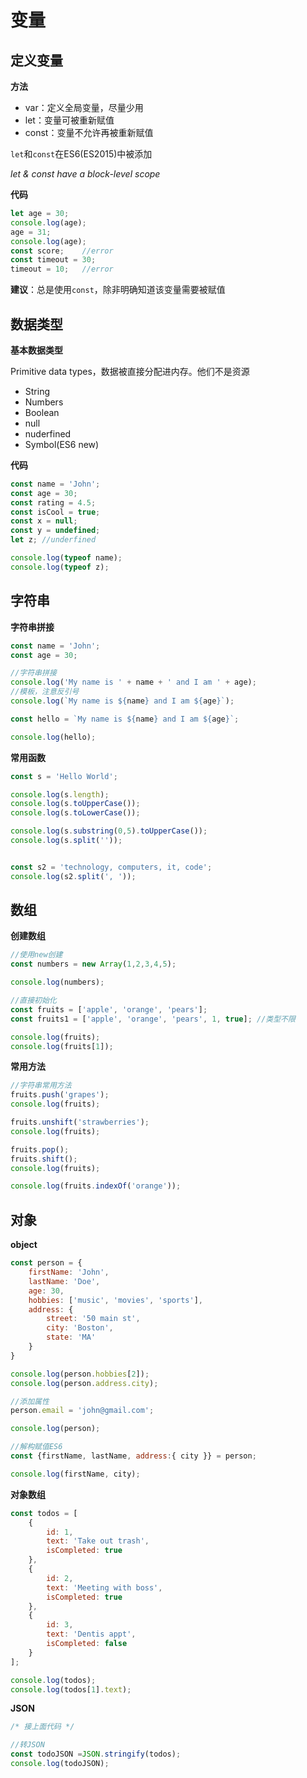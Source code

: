 


# 变量

## 定义变量

**方法**

- var：定义全局变量，尽量少用
- let：变量可被重新赋值
- const：变量不允许再被重新赋值

`let`和`const`在ES6(ES2015)中被添加

*let & const have a block-level scope*

**代码**

```js
let age = 30;
console.log(age);
age = 31;
console.log(age);
const score;    //error
const timeout = 30;
timeout = 10;   //error
```

**建议**：总是使用`const`，除非明确知道该变量需要被赋值

## 数据类型

**基本数据类型**

Primitive data types，数据被直接分配进内存。他们不是资源

- String
- Numbers
- Boolean
- null
- nuderfined
- Symbol(ES6 new)


**代码**

```js
const name = 'John';
const age = 30;
const rating = 4.5;
const isCool = true;
const x = null;
const y = undefined;
let z; //underfined

console.log(typeof name);
console.log(typeof z);
```

## 字符串

**字符串拼接**
```js
const name = 'John';
const age = 30;

//字符串拼接
console.log('My name is ' + name + ' and I am ' + age);
//模板，注意反引号
console.log(`My name is ${name} and I am ${age}`);

const hello = `My name is ${name} and I am ${age}`;

console.log(hello);
```

**常用函数**

```js
const s = 'Hello World';

console.log(s.length);
console.log(s.toUpperCase());
console.log(s.toLowerCase());

console.log(s.substring(0,5).toUpperCase());
console.log(s.split(''));


const s2 = 'technology, computers, it, code';
console.log(s2.split(', '));
```

## 数组

**创建数组**

```js
//使用new创建
const numbers = new Array(1,2,3,4,5);

console.log(numbers);

//直接初始化
const fruits = ['apple', 'orange', 'pears'];
const fruits1 = ['apple', 'orange', 'pears', 1, true]; //类型不限

console.log(fruits);
console.log(fruits[1]);
```

**常用方法**

```js
//字符串常用方法
fruits.push('grapes');
console.log(fruits);

fruits.unshift('strawberries');
console.log(fruits);

fruits.pop();
fruits.shift();
console.log(fruits);

console.log(fruits.indexOf('orange'));
```
## 对象

**object**

```js
const person = {
    firstName: 'John',
    lastName: 'Doe',
    age: 30,
    hobbies: ['music', 'movies', 'sports'],
    address: {
        street: '50 main st',
        city: 'Boston',
        state: 'MA'
    }
}

console.log(person.hobbies[2]);
console.log(person.address.city);

//添加属性
person.email = 'john@gmail.com';

console.log(person);

//解构赋值ES6
const {firstName, lastName, address:{ city }} = person;

console.log(firstName, city);
```

**对象数组**

```js
const todos = [
    {
        id: 1,
        text: 'Take out trash',
        isCompleted: true
    },
    {
        id: 2,
        text: 'Meeting with boss',
        isCompleted: true
    },
    {
        id: 3,
        text: 'Dentis appt',
        isCompleted: false
    }
];

console.log(todos);
console.log(todos[1].text);
```

**JSON**

```js
/* 接上面代码 */

//转JSON
const todoJSON =JSON.stringify(todos);
console.log(todoJSON);
```
